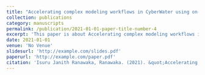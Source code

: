 ```yaml
---
title: "Accelerating complex modeling workflows in CyberWater using on-demand HPC/Cloud resources"
collection: publications
category: manuscripts
permalink: /publication/2021-01-01-paper-title-number-4
excerpt: 'This paper is about Accelerating complex modeling workflows in CyberWater using on-demand HPC/Cloud resources.'
date: 2021-01-01
venue: 'No Venue'
slidesurl: 'http://example.com/slides.pdf'
paperurl: 'http://example.com/paper.pdf'
citation: 'Isuru Janith Ranawaka, Ranawaka. (2021). &quot;Accelerating complex modeling workflows in CyberWater using on-demand HPC/Cloud resources.&quot; <i>No Venue</i>.'
---
```

